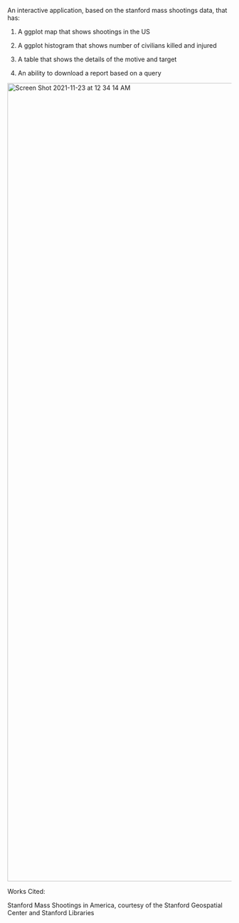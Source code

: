 An interactive application, based on the stanford mass shootings data, that has:

1) A ggplot map that shows shootings in the US

2) A ggplot histogram that shows number of civilians killed and injured

3) A table that shows the details of the motive and target

4) An ability to download a report based on a query









<img width="1792" alt="Screen Shot 2021-11-23 at 12 34 14 AM" src="https://user-images.githubusercontent.com/93554638/142978718-076a5438-2cc7-496e-9749-565397f477d3.png">



Works Cited:

Stanford Mass Shootings in America, courtesy of the Stanford Geospatial Center and Stanford Libraries
